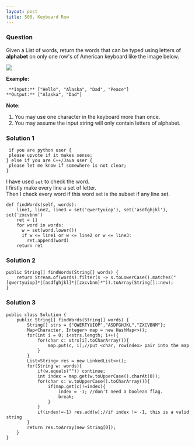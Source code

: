 ```yaml
---
layout: post
title: 500. Keyboard Row
---
```

### Question
Given a List of words, return the words that can be typed using letters of
**alphabet** on only one row's of American keyboard like the image below.



![](https://assets.leetcode.com/uploads/2018/10/12/keyboard.png)



 **Example:**

    
    
     **Input:** ["Hello", "Alaska", "Dad", "Peace"]
    **Output:** ["Alaska", "Dad"]
    



 **Note:**

  1. You may use one character in the keyboard more than once.
  2. You may assume the input string will only contain letters of alphabet.

### Solution 1
    
    
     if you are python user {
     please upvote if it makes sense;
    } else if you are C++/Java user {
     please let me know if somewhere is not clear;
    }
    

I have used `set` to check the word.  
I firstly make every line a set of letter.  
Then I check every word if this word set is the subset if any line set.

    
    
    def findWords(self, words):
        line1, line2, line3 = set('qwertyuiop'), set('asdfghjkl'), set('zxcvbnm')
        ret = []
        for word in words:
          w = set(word.lower())
          if w <= line1 or w <= line2 or w <= line3:
            ret.append(word)
        return ret
    


### Solution 2
    
    
    public String[] findWords(String[] words) {
        return Stream.of(words).filter(s -> s.toLowerCase().matches("[qwertyuiop]*|[asdfghjkl]*|[zxcvbnm]*")).toArray(String[]::new);
    }
    


### Solution 3
    
    
    public class Solution {
        public String[] findWords(String[] words) {
            String[] strs = {"QWERTYUIOP","ASDFGHJKL","ZXCVBNM"};
            Map<Character, Integer> map = new HashMap<>();
            for(int i = 0; i<strs.length; i++){
                for(char c: strs[i].toCharArray()){
                    map.put(c, i);//put <char, rowIndex> pair into the map
                }
            }
            List<String> res = new LinkedList<>();
            for(String w: words){
                if(w.equals("")) continue;
                int index = map.get(w.toUpperCase().charAt(0));
                for(char c: w.toUpperCase().toCharArray()){
                    if(map.get(c)!=index){
                        index = -1; //don't need a boolean flag. 
                        break;
                    }
                }
                if(index!=-1) res.add(w);//if index != -1, this is a valid string
            }
            return res.toArray(new String[0]);
        }
    }
    



